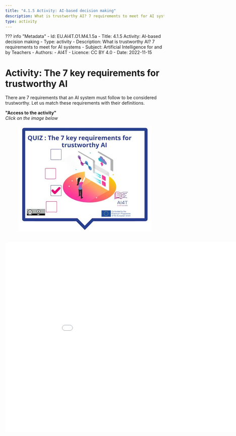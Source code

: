 ```yaml
---
title: "4.1.5 Activity: AI-based decision making"
description: What is trustworthy AI? 7 requirements to meet for AI systems
type: activity
---
```

??? info "Metadata"
    - Id: EU.AI4T.O1.M4.1.5a
    - Title: 4.1.5 Activity: AI-based decision making
    - Type: activity
    - Description: What is trustworthy AI? 7 requirements to meet for AI systems
    - Subject: Artificial Intelligence for and by Teachers
    - Authors:
        - AI4T 
    - Licence: CC BY 4.0
    - Date: 2022-11-15


# Activity: The 7 key requirements for trustworthy AI

There are 7 requirements that an AI system must follow to be considered trustworthy.
Let us match these requirements with their definitions.

**"Access to the activity"**  
_Click on the image below_

<figure><img src="Images/VisuelQUIZThe7keyrequirementsfortrustworthyAI-EN.jpg" alt="Illustration for AI-based decision making Activity"/>  
</figure>

<center><iframe width="960" height="600" src="4-1-5a-risks-associated-to-the-use-of-AI-systems/4-1-5a-making-decision-with-AI.html" frameborder="0" allowfullscreen></iframe></center>
